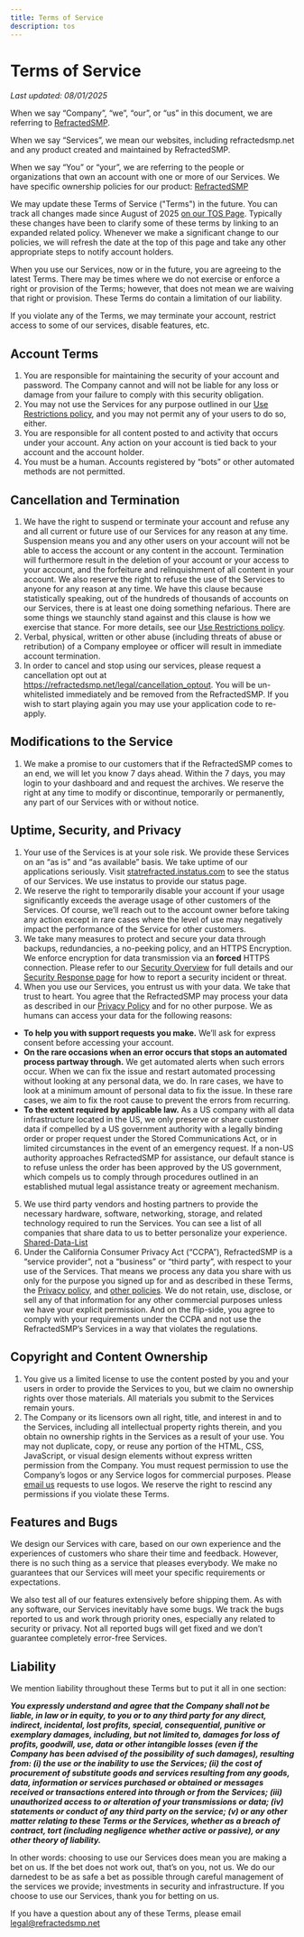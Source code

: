 ```yaml
---
title: Terms of Service
description: tos
---
```


# Terms of Service

*Last updated: 08/01/2025*

When we say “Company”, “we”, “our”, or “us” in this document, we are referring to [RefractedSMP](https://refractedsmp.net).

When we say “Services”, we mean our websites, including refractedsmp.net and any product created and maintained by RefractedSMP. 

When we say “You” or “your”, we are referring to the people or organizations that own an account with one or more of our Services. We have specific ownership policies for our product: [RefractedSMP](https://refractedsmp.net)

We may update these Terms of Service ("Terms") in the future. You can track all changes made since August of 2025 [on our TOS Page](https://refractedsmp.net/legal/terms). Typically these changes have been to clarify some of these terms by linking to an expanded related policy. Whenever we make a significant change to our policies, we will refresh the date at the top of this page and take any other appropriate steps to notify account holders.

When you use our Services, now or in the future, you are agreeing to the latest Terms. There may be times where we do not exercise or enforce a right or provision of the Terms; however, that does not mean we are waiving that right or provision. These Terms do contain a limitation of our liability.

If you violate any of the Terms, we may terminate your account, restrict access to some of our services, disable features, etc.

## Account Terms

1. You are responsible for maintaining the security of your account and password. The Company cannot and will not be liable for any loss or damage from your failure to comply with this security obligation.
2. You may not use the Services for any purpose outlined in our [Use Restrictions policy](https://refractedsmp.net/legal/restrictions), and you may not permit any of your users to do so, either.
3. You are responsible for all content posted to and activity that occurs under your account. Any action on your account is tied back to your account and the account holder.
4. You must be a human. Accounts registered by “bots” or other automated methods are not permitted.

## Cancellation and Termination

1. We have the right to suspend or terminate your account and refuse any and all current or future use of our Services for any reason at any time. Suspension means you and any other users on your account will not be able to access the account or any content in the account. Termination will furthermore result in the deletion of your account or your access to your account, and the forfeiture and relinquishment of all content in your account. We also reserve the right to refuse the use of the Services to anyone for any reason at any time. We have this clause because statistically speaking, out of the hundreds of thousands of accounts on our Services, there is at least one doing something nefarious. There are some things we staunchly stand against and this clause is how we exercise that stance. For more details, see our [Use Restrictions policy](https://refractedsmp.net/legal/restrictions).
2. Verbal, physical, written or other abuse (including threats of abuse or retribution) of a Company employee or officer will result in immediate account termination.
3. In order to cancel and stop using our services, please request a cancellation opt out at https://refractedsmp.net/legal/cancellation_optout. You will be un-whitelisted immediately and be removed from the RefractedSMP. If you wish to start playing again you may use your application code to re-apply.

## Modifications to the Service

1. We make a promise to our customers that if the RefractedSMP comes to an end, we will let you know 7 days ahead. Within the 7 days, you may login to your dashboard and and request the archives. We reserve the right at any time to modify or discontinue, temporarily or permanently, any part of our Services with or without notice.

## Uptime, Security, and Privacy

1. Your use of the Services is at your sole risk. We provide these Services on an “as is” and “as available” basis. We take uptime of our applications seriously. Visit [statrefracted.instatus.com](statrefracted.instatus.com) to see the status of our Services. We use instatus to provide our status page.
2. We reserve the right to temporarily disable your account if your usage significantly exceeds the average usage of other customers of the Services. Of course, we’ll reach out to the account owner before taking any action except in rare cases where the level of use may negatively impact the performance of the Service for other customers.
3. We take many measures to protect and secure your data through backups, redundancies, a no-peeking policy, and an HTTPS Encryption. We enforce encryption for data transmission via an **forced** HTTPS connection. Please refer to our [Security Overview](https://refractedsmp.net/legal/security) for full details and our [Security Response page](https://report.refractedsmp.net/security) for how to report a security incident or threat.
4. When you use our Services, you entrust us with your data. We take that trust to heart. You agree that the RefractedSMP may process your data as described in our [Privacy Policy](https://refractedsmp.net/legal/privacy) and for no other purpose. We as humans can access your data for the following reasons:
  - **To help you with support requests you make.** We’ll ask for express consent before accessing your account.
  - **On the rare occasions when an error occurs that stops an automated process partway through.** We get automated alerts when such errors occur. When we can fix the issue and restart automated processing without looking at any personal data, we do. In rare cases, we have to look at a minimum amount of personal data to fix the issue. In these rare cases, we aim to fix the root cause to prevent the errors from recurring.
  - **To the extent required by applicable law.** As a US company with all data infrastructure located in the US, we only preserve or share customer data if compelled by a US government authority with a legally binding order or proper request under the Stored Communications Act, or in limited circumstances in the event of an emergency request. If a non-US authority approaches RefractedSMP for assistance, our default stance is to refuse unless the order has been approved by the US government, which compels us to comply through procedures outlined in an established mutual legal assistance treaty or agreement mechanism.
    
5. We use third party vendors and hosting partners to provide the necessary hardware, software, networking, storage, and related technology required to run the Services. You can see a list of all companies that share data to us to better personalize your experience. [Shared-Data-List](https://refractedsmp.net/legal/data-sharing)
6. Under the California Consumer Privacy Act (“CCPA”), RefractedSMP is a “service provider”, not a “business” or “third party”, with respect to your use of the Services. That means we process any data you share with us only for the purpose you signed up for and as described in these Terms, the [Privacy policy](https://refractedsmp.net/legal/privacy), and [other policies](https://refractedsmp.net/legal/). We do not retain, use, disclose, or sell any of that information for any other commercial purposes unless we have your explicit permission. And on the flip-side, you agree to comply with your requirements under the CCPA and not use the RefractedSMP’s Services in a way that violates the regulations.
   
## Copyright and Content Ownership

1. You give us a limited license to use the content posted by you and your users in order to provide the Services to you, but we claim no ownership rights over those materials. All materials you submit to the Services remain yours.
2. The Company or its licensors own all right, title, and interest in and to the Services, including all intellectual property rights therein, and you obtain no ownership rights in the Services as a result of your use. You may not duplicate, copy, or reuse any portion of the HTML, CSS, JavaScript, or visual design elements without express written permission from the Company. You must request permission to use the Company’s logos or any Service logos for commercial purposes. Please [email us](legal@refractedsmp.net) requests to use logos. We reserve the right to rescind any permissions if you violate these Terms.

## Features and Bugs

We design our Services with care, based on our own experience and the experiences of customers who share their time and feedback. However, there is no such thing as a service that pleases everybody. We make no guarantees that our Services will meet your specific requirements or expectations.

We also test all of our features extensively before shipping them. As with any software, our Services inevitably have some bugs. We track the bugs reported to us and work through priority ones, especially any related to security or privacy. Not all reported bugs will get fixed and we don’t guarantee completely error-free Services.


## Liability

We mention liability throughout these Terms but to put it all in one section:

***You expressly understand and agree that the Company shall not be liable, in law or in equity, to you or to any third party for any direct, indirect, incidental, lost profits, special, consequential, punitive or exemplary damages, including, but not limited to, damages for loss of profits, goodwill, use, data or other intangible losses (even if the Company has been advised of the possibility of such damages), resulting from: (i) the use or the inability to use the Services; (ii) the cost of procurement of substitute goods and services resulting from any goods, data, information or services purchased or obtained or messages received or transactions entered into through or from the Services; (iii) unauthorized access to or alteration of your transmissions or data; (iv) statements or conduct of any third party on the service; (v) or any other matter relating to these Terms or the Services, whether as a breach of contract, tort (including negligence whether active or passive), or any other theory of liability.***

In other words: choosing to use our Services does mean you are making a bet on us. If the bet does not work out, that’s on you, not us. We do our darnedest to be as safe a bet as possible through careful management of the services we provide; investments in security and infrastructure. If you choose to use our Services, thank you for betting on us.

If you have a question about any of these Terms, please email legal@refractedsmp.net
